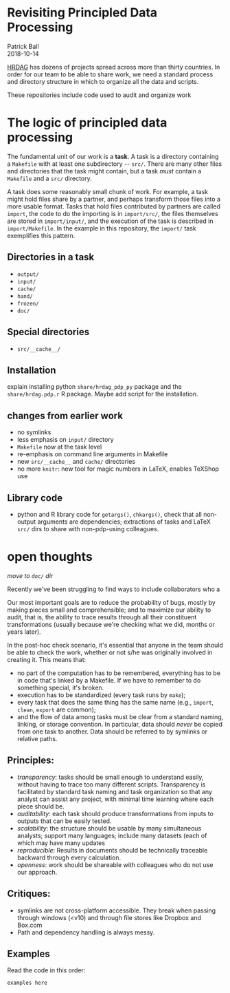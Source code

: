 # Revisiting Principled Data Processing

Patrick Ball<br/>
2018-10-14

[HRDAG](https://hrdag.org) has dozens of projects spread across more than thirty countries. In order for our team to be able to share work, we need a standard process and directory structure in which to organize all the data and scripts.

These repositories include code used to audit and organize work

# The logic of principled data processing

The fundamental unit of our work is a **task**. A task is a directory containing a `Makefile` with at least one subdirectory -- `src/`. There are many other files and directories that the task might contain, but a task _must_ contain a `Makefile` and a `src/` directory.

A task does some reasonably small chunk of work. For example, a task might hold files share by a partner, and perhaps transform those files into a more usable format. Tasks that hold files contributed by partners are called `import`, the code to do the importing is in `import/src/`, the files themselves are stored in `import/input/`, and the execution of the task is described in `import/Makefile`. In the example in this repository, the `import/` task exemplifies this pattern.




## Directories in a task

* `output/`
* `input/`
* `cache/`
* `hand/`
* `frozen/`
* `doc/`

## Special directories
* `src/__cache__/`

## Installation

explain installing python `share/hrdag_pdp_py` package and the `share/hrdag.pdp.r` R package. Maybe add script for the installation.


## changes from earlier work

* no symlinks
* less emphasis on `input/` directory
* `Makefile` now at the task level
* re-emphasis on command line arguments in Makefile
* new `src/__cache__` and `cache/` directories
* no more `knitr`: new tool for magic numbers in LaTeX, enables TeXShop use

## Library code

* python and R library code for `getargs()`, `chkargs()`, check that all non-output arguments are dependencies; extractions of tasks and LaTeX `src/` dirs to share with non-pdp-using colleagues.


# open thoughts

_move to `doc/` dir_

Recently we've been struggling to find ways to include collaborators who a

Our most important goals are to reduce the probability of bugs, mostly by making pieces small and comprehensible; and to maximize our ability to audit, that is, the ability to trace results through all their constituent transformations (usually because we're checking what we did, months or years later).

In the post-hoc check scenario, it's essential that anyone in the team should be able to check the work, whether or not s/he was originally involved in creating it. This means that:

* no part of the computation has to be remembered, everything has to be in code that's linked by a Makefile. If we have to remember to do something special, it's broken.
* execution has to be standardized (every task runs by `make`);
* every task that does the same thing has the same name (e.g., `import`, `clean`, `export` are common);
* and the flow of data among tasks must be clear from a standard naming, linking, or storage convention. In particular, data should _never_ be copied from one task to another. Data should be referred to by symlinks or relative paths.


## Principles:
* _transparency_: tasks should be small enough to understand easily, without having to trace too many different scripts. Transparency is facilitated by standard task naming and task organization so that any analyst can assist any project, with minimal time learning where each piece should be.
* _auditability_: each task should produce transformations from inputs to outputs that can be easily tested.
* _scalability_: the structure should be usable by many simultaneous analysts; support many languages; include many datasets (each of which may have many updates
* _reproducible_: Results in documents should be technically traceable backward through every calculation.
* _openness_: work should be shareable with colleagues who do not use our approach.



## Critiques:
* symlinks are not cross-platform accessible. They break when passing through windows (<v10) and through file stores like Dropbox and Box.com
* Path and dependency handling is always messy.


## Examples

Read the code in this order:
```
examples here
```
<!--done-->
